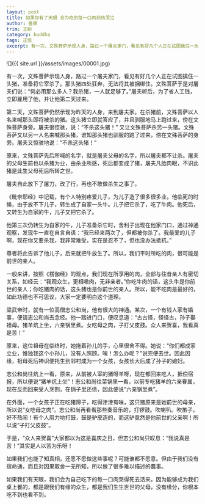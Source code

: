 ```yaml
---
layout: post
title: 如果你有了天眼 会为吃的每一口肉悲伤哭泣
author: 善果
trim: 王盼
category: buddha
tags: 正信
excerpt: 有一次，文殊菩萨示现人身，路过一个屠夫家门，看见有好几个人正在试图擒住一头猪，准备将它宰杀了。那头猪四处狂奔，无法将其被捆绑住。文殊菩萨于是对屠夫们说：“何必用那么多人？我杀猪，一人就足够了。”屠夫听后，为了省人工钱，立即雇用了他，并让他第二天过来。
---
```


![]({{ site.url }}/assets/images/00001.jpg)

有一次，文殊菩萨示现人身，路过一个屠夫家门，看见有好几个人正在试图擒住一头猪，准备将它宰杀了。那头猪四处狂奔，无法将其被捆绑住。文殊菩萨于是对屠夫们说：“何必用那么多人？我杀猪，一人就足够了。”屠夫听后，为了省人工钱，立即雇用了他，并让他第二天过来。

第二天，文殊菩萨仍然示现为昨天的人身，来到屠夫家。在杀猪前，文殊菩萨以人名来喊那头即将被杀的猪。这头猪立即就答应了，并且驯服地马上跑过来，傍在文殊菩萨身旁。屠夫很惊骇，说：“不杀这头猪！” 又让文殊菩萨杀另一头猪。文殊菩萨又以另一人名来喊那头猪，谁知那头猪也驯服的跑了过来，傍在文殊菩萨的身旁。屠夫又惊骇地说：“不杀这头猪！”

原来，文殊菩萨先后所喊的名字，就是屠夫父母的名字，所以屠夫都不让杀。屠夫的父母生前也以杀猪为业，由杀业所感，死后都变成了猪，屠夫凡胎肉眼，不识此猪是此生父母死后所转之世。

屠夫自此放下了屠刀，改了行，再也不敢做杀生之事了。

《毗奈耶经》中记载，有个人特别疼爱儿子，为儿子造了很多很多业。他临死的时候，由于放不下儿子，转生成了自家一头牛。儿子把它杀了，吃了牛肉。他死后，又转生为自家的牛，儿子又把它杀了。

他第三次仍转生为自家的牛，儿子准备杀它时，舍利子出现在他家门口，通过神通观察，发现牛一直在自言自语：“我已经来两次了，但都被你杀了。我最爱的儿子啊，现在你又要杀我，我非常难受，实在是忍不了，但也没办法抵抗。”

尊者将此告诉了他儿子，后来就把牛放生了。所以，我们平时所吃的肉，很可能是前世的亲人。

一般来讲，按照《楞伽经》的观点，我们现在所享用的肉，全部与往昔亲人有密切关系，如经云：“我观众生，更相噉肉，无非亲者。”你吃牛肉的话，这头牛是你前世的亲人；你吃猪肉的话，这头猪也是你前世的亲人。所以，能不吃肉是最好的，如此功德也不可思议，大家一定要明白这个道理。

梁武帝时，就有一位高僧志公和尚，他有很大的神通。某次，一个有钱人家有婚事，便请志公和尚去念经。他一踏进门口，便叹息道：“古古怪，怪怪古，孙子娶祖母。猪羊炕上坐，六亲锅里煮。女吃母之肉，子打父皮鼓。众人来贺喜，我看真是苦！”

原来，这位祖母在临终时，她拖着孙儿的手，心里很舍不得。她说：“你们都成家立业，惟独我这个小孙儿，没有人照顾。唉！怎么办呢？”说完便去世。因此因缘，祖母死后神识便托生到邻村成为一个女孩，女孩长大后成了孙子的媳妇。

志公和尚往炕上一看，原来，从前被人宰的猪呀羊呀，现在都回来吃人，抵偿宿报，所以便说“猪羊炕上坐”！志公和尚往菜锅里一看，以前专吃猪羊的六亲眷属，现在反而回来受人烹割，在锅子里还债，因此便说“六亲锅里煮”。

在外面，一个女孩子正在吃猪蹄子，吃得津津有味，这只猪原来是她前世的母亲，所以说“女吃母之肉”。志公和尚再看看那些奏音乐的，打锣鼓。吹喇叭。吹笛子，好不热闹！有个人用力地打鼓，鼓是驴皮造的，而这驴竟然是他前世的父亲啊！所以说“子打父皮鼓”。

于是，“众人来贺喜”大家都以为这是喜庆之日，但志公和尚只叹息：“我说真是苦！”其实是人以苦为乐呀！

如果我们也能了知真相，还愿不愿做这些事呢？可能谁都不愿意。但由于我们没有宿命通，而且对因果取舍一无所知，所以做了很多难以描述的蠢事。

如果我们有天眼，我们会为自己吃下的每一口肉哭得死去活来。因为能够成为我们桌上餐的，都是跟我们有缘的众生，都是我们生生世世的父母，没有缘分，你根本吃不到也看不到。
